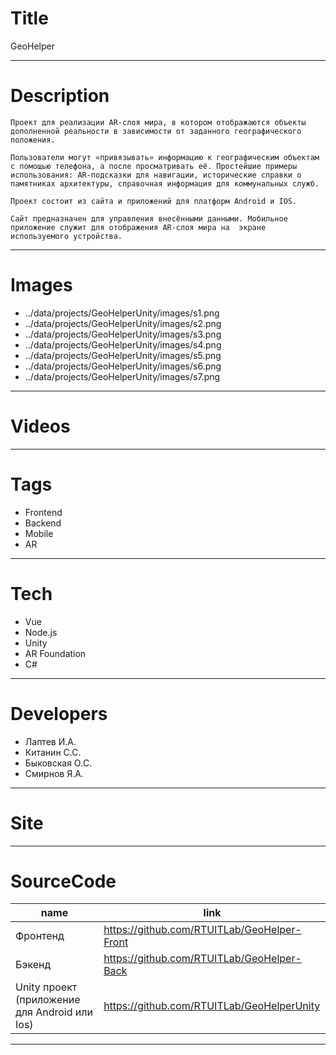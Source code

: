 # Title

GeoHelper

---

# Description

```
Проект для реализации AR-слоя мира, в котором отображаются объекты  дополненной реальности в зависимости от заданного географического  положения.

Пользователи могут «привязывать» информацию к географическим объектам с помощью телефона, а после просматривать её. Простейшие примеры использования: AR-подсказки для навигации, исторические справки о памятниках архитектуры, справочная информация для коммунальных служб.

Проект состоит из сайта и приложений для платформ Android и IOS.

Сайт предназначен для управления внесёнными данными. Мобильное приложение служит для отображения AR-слоя мира на  экране используемого устройства.

```

---

# Images

- ../data/projects/GeoHelperUnity/images/s1.png
- ../data/projects/GeoHelperUnity/images/s2.png
- ../data/projects/GeoHelperUnity/images/s3.png
- ../data/projects/GeoHelperUnity/images/s4.png
- ../data/projects/GeoHelperUnity/images/s5.png
- ../data/projects/GeoHelperUnity/images/s6.png
- ../data/projects/GeoHelperUnity/images/s7.png

---

# Videos

---

# Tags

- Frontend
- Backend
- Mobile
- AR

---

# Tech

- Vue
- Node.js
- Unity
- AR Foundation
- C#

---

# Developers

- Лаптев И.А.
- Китанин С.С.
- Быковская О.C.
- Смирнов Я.А.

---

# Site

---

# SourceCode

| name                                          | link                                        |
| --------------------------------------------- | ------------------------------------------- |
| Фронтенд                                      | https://github.com/RTUITLab/GeoHelper-Front |
| Бэкенд                                        | https://github.com/RTUITLab/GeoHelper-Back  |
| Unity проект (приложение для Android или Ios) | https://github.com/RTUITLab/GeoHelperUnity  |

---
